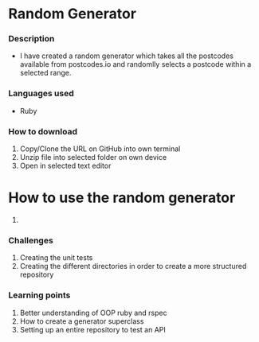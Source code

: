 # Random Generator
### Description
* I have created a random generator which takes all the postcodes available from postcodes.io and randomlly selects a postcode within a selected range.

### Languages used
* Ruby

### How to download
1. Copy/Clone the URL on GitHub into own terminal
2. Unzip file into selected folder on own device 
3. Open in selected text editor

# How to use the random generator
1. 


### Challenges
1. Creating the unit tests
2. Creating the different directories in order to create a more structured repository

### Learning points
1. Better understanding of OOP ruby and rspec
2. How to create a generator superclass
3. Setting up an entire repository to test an API


